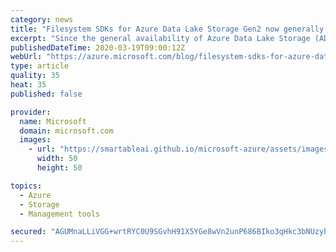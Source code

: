 ```yaml
---
category: news
title: "Filesystem SDKs for Azure Data Lake Storage Gen2 now generally available"
excerpt: "Since the general availability of Azure Data Lake Storage (ADLS) Gen2 in Feb 2019, customers have been getting insights for their big data analytics workloads at cloud scale. Integration to analytics engines is critical for their analytics workloads, and equally important is the ability to programmatically"
publishedDateTime: 2020-03-19T09:00:12Z
webUrl: "https://azure.microsoft.com/blog/filesystem-sdks-for-azure-data-lake-storage-gen2-now-generally-available/"
type: article
quality: 35
heat: 35
published: false

provider:
  name: Microsoft
  domain: microsoft.com
  images:
    - url: "https://smartableai.github.io/microsoft-azure/assets/images/organizations/microsoft.com-50x50.jpg"
      width: 50
      height: 50

topics:
  - Azure
  - Storage
  - Management tools

secured: "AGUMnaLLiVGG+wrtRYC0U9SGvhH91X5YGe8wVn2unP686BIko3qHkc3bNUzyhJ956PavoyQuGF9nsAKHdMuNrC3pRn/82pRZNhWyJBXwtE9h/4OSy6RCKJQhmFVTTBusGdPL6kwVBPn9JIRCVjF1Lh+xer9/fqfoPowpGyurWA/7B9J+vFpr2yMTHNW4p10qQPcbtJC1sjPimiNGAYm0uYL9MGkLHcu1i5h2j9XBaGLlkf3EjnaFcqZ/+k7IjFR7Ktty8Aj5GDI96Y+v7LxNdNRcnNWMJow7/fCPW2MU5ixFrnysJZ0yA5NAWZdrbA0gKwvlDws2XATxKSP7o3MB/A==;R10d1qpgUdWgGVqukiKnDg=="
---
```


